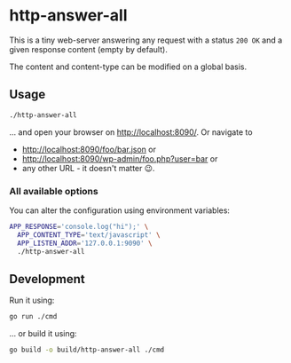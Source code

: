 # http-answer-all

This is a tiny web-server answering any request with a status `200 OK` and a given response content (empty by default).

The content and content-type can be modified on a global basis.

## Usage

```sh
./http-answer-all
```

... and open your browser on [http://localhost:8090/](http://localhost:8090/). 
Or navigate to

* [http://localhost:8090/foo/bar.json](http://localhost:8090/foo/bar.json) or
* [http://localhost:8090/wp-admin/foo.php?user=bar](http://localhost:8090/wp-admin/foo.php?user=bar) or
* any other URL - it doesn't matter :wink:.


### All available options

You can alter the configuration using environment variables:

```sh
APP_RESPONSE='console.log("hi");' \
  APP_CONTENT_TYPE='text/javascript' \
  APP_LISTEN_ADDR='127.0.0.1:9090' \
  ./http-answer-all
```


## Development

Run it using:

```sh
go run ./cmd
```

... or build it using:


```sh
go build -o build/http-answer-all ./cmd
```

